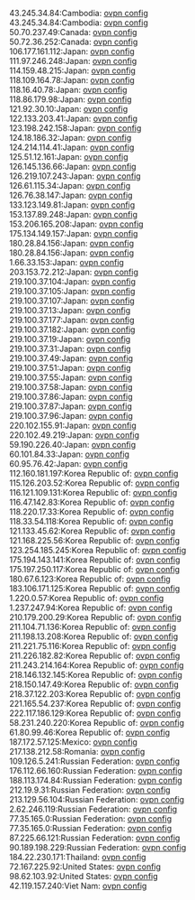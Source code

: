 43.245.34.84:Cambodia: [ovpn config](vpn/43_245_34_84.ovpn)  
43.245.34.84:Cambodia: [ovpn config](vpn/43_245_34_84.ovpn)  
50.70.237.49:Canada: [ovpn config](vpn/50_70_237_49.ovpn)  
50.72.36.252:Canada: [ovpn config](vpn/50_72_36_252.ovpn)  
106.177.161.112:Japan: [ovpn config](vpn/106_177_161_112.ovpn)  
111.97.246.248:Japan: [ovpn config](vpn/111_97_246_248.ovpn)  
114.159.48.215:Japan: [ovpn config](vpn/114_159_48_215.ovpn)  
118.109.164.78:Japan: [ovpn config](vpn/118_109_164_78.ovpn)  
118.16.40.78:Japan: [ovpn config](vpn/118_16_40_78.ovpn)  
118.86.179.98:Japan: [ovpn config](vpn/118_86_179_98.ovpn)  
121.92.30.10:Japan: [ovpn config](vpn/121_92_30_10.ovpn)  
122.133.203.41:Japan: [ovpn config](vpn/122_133_203_41.ovpn)  
123.198.242.158:Japan: [ovpn config](vpn/123_198_242_158.ovpn)  
124.18.186.32:Japan: [ovpn config](vpn/124_18_186_32.ovpn)  
124.214.114.41:Japan: [ovpn config](vpn/124_214_114_41.ovpn)  
125.51.12.161:Japan: [ovpn config](vpn/125_51_12_161.ovpn)  
126.145.136.66:Japan: [ovpn config](vpn/126_145_136_66.ovpn)  
126.219.107.243:Japan: [ovpn config](vpn/126_219_107_243.ovpn)  
126.61.115.34:Japan: [ovpn config](vpn/126_61_115_34.ovpn)  
126.76.38.147:Japan: [ovpn config](vpn/126_76_38_147.ovpn)  
133.123.149.81:Japan: [ovpn config](vpn/133_123_149_81.ovpn)  
153.137.89.248:Japan: [ovpn config](vpn/153_137_89_248.ovpn)  
153.206.165.208:Japan: [ovpn config](vpn/153_206_165_208.ovpn)  
175.134.149.157:Japan: [ovpn config](vpn/175_134_149_157.ovpn)  
180.28.84.156:Japan: [ovpn config](vpn/180_28_84_156.ovpn)  
180.28.84.156:Japan: [ovpn config](vpn/180_28_84_156.ovpn)  
1.66.33.153:Japan: [ovpn config](vpn/1_66_33_153.ovpn)  
203.153.72.212:Japan: [ovpn config](vpn/203_153_72_212.ovpn)  
219.100.37.104:Japan: [ovpn config](vpn/219_100_37_104.ovpn)  
219.100.37.105:Japan: [ovpn config](vpn/219_100_37_105.ovpn)  
219.100.37.107:Japan: [ovpn config](vpn/219_100_37_107.ovpn)  
219.100.37.13:Japan: [ovpn config](vpn/219_100_37_13.ovpn)  
219.100.37.177:Japan: [ovpn config](vpn/219_100_37_177.ovpn)  
219.100.37.182:Japan: [ovpn config](vpn/219_100_37_182.ovpn)  
219.100.37.19:Japan: [ovpn config](vpn/219_100_37_19.ovpn)  
219.100.37.31:Japan: [ovpn config](vpn/219_100_37_31.ovpn)  
219.100.37.49:Japan: [ovpn config](vpn/219_100_37_49.ovpn)  
219.100.37.51:Japan: [ovpn config](vpn/219_100_37_51.ovpn)  
219.100.37.55:Japan: [ovpn config](vpn/219_100_37_55.ovpn)  
219.100.37.58:Japan: [ovpn config](vpn/219_100_37_58.ovpn)  
219.100.37.86:Japan: [ovpn config](vpn/219_100_37_86.ovpn)  
219.100.37.87:Japan: [ovpn config](vpn/219_100_37_87.ovpn)  
219.100.37.96:Japan: [ovpn config](vpn/219_100_37_96.ovpn)  
220.102.155.91:Japan: [ovpn config](vpn/220_102_155_91.ovpn)  
220.102.49.219:Japan: [ovpn config](vpn/220_102_49_219.ovpn)  
59.190.226.40:Japan: [ovpn config](vpn/59_190_226_40.ovpn)  
60.101.84.33:Japan: [ovpn config](vpn/60_101_84_33.ovpn)  
60.95.76.42:Japan: [ovpn config](vpn/60_95_76_42.ovpn)  
112.160.181.197:Korea Republic of: [ovpn config](vpn/112_160_181_197.ovpn)  
115.126.203.52:Korea Republic of: [ovpn config](vpn/115_126_203_52.ovpn)  
116.121.109.131:Korea Republic of: [ovpn config](vpn/116_121_109_131.ovpn)  
116.47.142.83:Korea Republic of: [ovpn config](vpn/116_47_142_83.ovpn)  
118.220.17.33:Korea Republic of: [ovpn config](vpn/118_220_17_33.ovpn)  
118.33.54.118:Korea Republic of: [ovpn config](vpn/118_33_54_118.ovpn)  
121.133.45.62:Korea Republic of: [ovpn config](vpn/121_133_45_62.ovpn)  
121.168.225.56:Korea Republic of: [ovpn config](vpn/121_168_225_56.ovpn)  
123.254.185.245:Korea Republic of: [ovpn config](vpn/123_254_185_245.ovpn)  
175.194.143.141:Korea Republic of: [ovpn config](vpn/175_194_143_141.ovpn)  
175.197.250.117:Korea Republic of: [ovpn config](vpn/175_197_250_117.ovpn)  
180.67.6.123:Korea Republic of: [ovpn config](vpn/180_67_6_123.ovpn)  
183.106.171.125:Korea Republic of: [ovpn config](vpn/183_106_171_125.ovpn)  
1.220.0.57:Korea Republic of: [ovpn config](vpn/1_220_0_57.ovpn)  
1.237.247.94:Korea Republic of: [ovpn config](vpn/1_237_247_94.ovpn)  
210.179.200.29:Korea Republic of: [ovpn config](vpn/210_179_200_29.ovpn)  
211.104.71.136:Korea Republic of: [ovpn config](vpn/211_104_71_136.ovpn)  
211.198.13.208:Korea Republic of: [ovpn config](vpn/211_198_13_208.ovpn)  
211.221.75.116:Korea Republic of: [ovpn config](vpn/211_221_75_116.ovpn)  
211.226.182.82:Korea Republic of: [ovpn config](vpn/211_226_182_82.ovpn)  
211.243.214.164:Korea Republic of: [ovpn config](vpn/211_243_214_164.ovpn)  
218.146.132.145:Korea Republic of: [ovpn config](vpn/218_146_132_145.ovpn)  
218.150.147.49:Korea Republic of: [ovpn config](vpn/218_150_147_49.ovpn)  
218.37.122.203:Korea Republic of: [ovpn config](vpn/218_37_122_203.ovpn)  
221.165.54.237:Korea Republic of: [ovpn config](vpn/221_165_54_237.ovpn)  
222.117.186.129:Korea Republic of: [ovpn config](vpn/222_117_186_129.ovpn)  
58.231.240.220:Korea Republic of: [ovpn config](vpn/58_231_240_220.ovpn)  
61.80.99.46:Korea Republic of: [ovpn config](vpn/61_80_99_46.ovpn)  
187.172.57.125:Mexico: [ovpn config](vpn/187_172_57_125.ovpn)  
217.138.212.58:Romania: [ovpn config](vpn/217_138_212_58.ovpn)  
109.126.5.241:Russian Federation: [ovpn config](vpn/109_126_5_241.ovpn)  
176.112.66.160:Russian Federation: [ovpn config](vpn/176_112_66_160.ovpn)  
188.113.174.84:Russian Federation: [ovpn config](vpn/188_113_174_84.ovpn)  
212.19.9.31:Russian Federation: [ovpn config](vpn/212_19_9_31.ovpn)  
213.129.56.104:Russian Federation: [ovpn config](vpn/213_129_56_104.ovpn)  
2.62.246.119:Russian Federation: [ovpn config](vpn/2_62_246_119.ovpn)  
77.35.165.0:Russian Federation: [ovpn config](vpn/77_35_165_0.ovpn)  
77.35.165.0:Russian Federation: [ovpn config](vpn/77_35_165_0.ovpn)  
87.225.66.121:Russian Federation: [ovpn config](vpn/87_225_66_121.ovpn)  
90.189.198.229:Russian Federation: [ovpn config](vpn/90_189_198_229.ovpn)  
184.22.230.171:Thailand: [ovpn config](vpn/184_22_230_171.ovpn)  
72.167.225.92:United States: [ovpn config](vpn/72_167_225_92.ovpn)  
98.62.103.92:United States: [ovpn config](vpn/98_62_103_92.ovpn)  
42.119.157.240:Viet Nam: [ovpn config](vpn/42_119_157_240.ovpn)  
